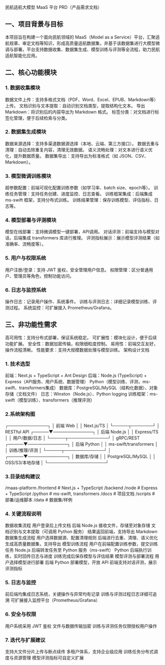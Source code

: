 民航适航大模型 MaaS 平台 PRD（产品需求文档）

## 一、项目背景与目标
本项目旨在构建一个面向民航领域的 MaaS（Model as a Service）平台，汇聚适航规章、审定文档等知识，形成高质量适航数据集，并基于该数据集进行大模型微调与部署。平台支持数据收集、数据集生成、模型训练与评测等全流程，助力民航适航智能化应用。

## 二、核心功能模块
### 1. 数据收集模块
数据文件上传：支持多格式文档（PDF、Word、Excel、EPUB、Markdown等）上传。
文档识别与文本提取：自动识别文档类型，提取结构化文本。
导出 Markdown：将识别后的内容导出为 Markdown 格式。
标签分类：对文档进行标签化管理，便于后续检索与分类。
### 2. 数据集生成模块
数据来源选择：支持多渠道数据源选择（本地、云端、第三方接口）。
数据去重与清理：自动去除重复内容，清理无效数据。
语义流畅处理：对文本进行语义优化，提升数据质量。
数据集导出：支持导出为标准格式（如 JSON、CSV、Markdown）。
### 3. 模型微调训练模块
超参数配置：前端可视化配置训练参数（如学习率、batch size、epoch等）。
训练任务管理：支持任务创建、进度监控、日志查看。
训练框架集成：后端集成 ms-swift 框架，支持分布式训练。
训练结果管理：保存训练模型、评估指标、日志等。
### 4. 模型部署与评测模块
模型在线部署：支持微调模型一键部署，API调用。
对话评测：前端支持与模型对话，后端集成 transformers 库进行推理。
评测指标展示：展示模型评测结果（如准确率、流畅度等）。
### 5. 用户与权限系统
用户注册/登录：支持 JWT 鉴权，安全管理用户信息。
权限管理：区分普通用户、管理员等角色，控制功能访问。
### 6. 日志与监控系统
操作日志：记录用户操作、系统事件。
训练与评测日志：详细记录模型训练、评测过程。
系统监控：可扩展接入 Prometheus/Grafana。
## 三、非功能性需求
高可用性：支持分布式部署，保证系统稳定。
可扩展性：模块化设计，便于后续功能扩展。
安全性：数据加密传输，权限细粒度控制。
易用性：前端交互友好，操作流程清晰。
性能要求：支持大规模数据处理与模型训练。
架构设计文档
### 1. 技术选型
前端：Next.js + TypeScript + Ant Design
后端：Node.js (TypeScript) + Express（API服务、用户系统、数据管理）
Python（模型训练、评测，ms-swift、transformers集成）
数据库：PostgreSQL/MySQL（结构化数据）、对象存储（文档文件）
日志：Winston（Node.js）、Python logging
训练框架：ms-swift（模型训练）、transformers（推理评测）
### 2.系统架构图
┌─────────────┐
│  前端 Web   │
│ Next.js/TS │
└─────┬───────┘
      │ RESTful API
┌─────▼─────────────┐
│   后端 Node.js    │
│ Express/TS        │
│ 用户/数据/日志    │
└─────┬─────────────┘
      │ gRPC/REST
┌─────▼─────────────┐
│   后端 Python     │
│ ms-swift/transformers │
│ 训练/推理/评测    │
└─────┬─────────────┘
      │
┌─────▼─────────────┐
│   数据库/存储     │
│ PostgreSQL/MySQL  │
│ OSS/S3/本地存储   │
└───────────────────┘
### 3.目录结构建议
/maas-platform
  /frontend      # Next.js + TypeScript
  /backend
    /node        # Express + TypeScript
    /python      # ms-swift, transformers
  /docs          # 项目文档
  /scripts       # 部署/运维脚本
  /data          # 数据集/样例
### 4. 关键流程说明
数据收集流程
用户登录后上传文档
后端 Node.js 接收文件，存储至对象存储
文档识别与文本提取（可调用 Python 服务）
结果返回前端，支持导出 Markdown
数据集生成流程
用户选择数据源、配置清理规则
后端进行去重、清理、语义优化
生成高质量数据集，支持导出
模型训练流程
用户在前端配置训练参数，提交训练任务
Node.js 后端转发任务至 Python 服务（ms-swift）
Python 后端执行训练，实时回传日志与进度
训练完成后保存模型与评估结果
模型评测与部署流程
用户选择模型进行部署
后端 Python 部署模型，开放 API
前端支持对话评测，展示评测指标
### 5. 日志与监控
前后端均集成日志系统，关键操作与异常均有记录
训练与评测过程日志详细可追溯
可扩展接入监控平台（Prometheus/Grafana）
### 6. 安全与权限
用户系统采用 JWT 鉴权
文件与数据传输加密
训练与评测任务仅限授权用户操作
### 7. 迭代与扩展建议
支持大文件分片上传与断点续传
多租户体系，支持企业级应用
训练任务分布式调度与资源管理
模型评测指标可自定义扩展